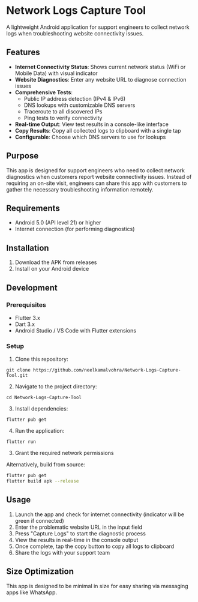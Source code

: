 # Network Logs Capture Tool

A lightweight Android application for support engineers to collect network logs when troubleshooting website connectivity issues.

## Features

- **Internet Connectivity Status**: Shows current network status (WiFi or Mobile Data) with visual indicator
- **Website Diagnostics**: Enter any website URL to diagnose connection issues
- **Comprehensive Tests**:
  - Public IP address detection (IPv4 & IPv6)
  - DNS lookups with customizable DNS servers
  - Traceroute to all discovered IPs
  - Ping tests to verify connectivity
- **Real-time Output**: View test results in a console-like interface
- **Copy Results**: Copy all collected logs to clipboard with a single tap
- **Configurable**: Choose which DNS servers to use for lookups

## Purpose

This app is designed for support engineers who need to collect network diagnostics when customers report website connectivity issues. Instead of requiring an on-site visit, engineers can share this app with customers to gather the necessary troubleshooting information remotely.

## Requirements

- Android 5.0 (API level 21) or higher
- Internet connection (for performing diagnostics)

## Installation

1. Download the APK from releases
2. Install on your Android device

## Development

### Prerequisites

- Flutter 3.x
- Dart 3.x
- Android Studio / VS Code with Flutter extensions

### Setup

1. Clone this repository:
```
git clone https://github.com/neelkamalvohra/Network-Logs-Capture-Tool.git
```

2. Navigate to the project directory:
```
cd Network-Logs-Capture-Tool
```

3. Install dependencies:
```
flutter pub get
```

4. Run the application:
```
flutter run
```
3. Grant the required network permissions

Alternatively, build from source:

```bash
flutter pub get
flutter build apk --release
```

## Usage

1. Launch the app and check for internet connectivity (indicator will be green if connected)
2. Enter the problematic website URL in the input field
3. Press "Capture Logs" to start the diagnostic process
4. View the results in real-time in the console output
5. Once complete, tap the copy button to copy all logs to clipboard
6. Share the logs with your support team

## Size Optimization

This app is designed to be minimal in size for easy sharing via messaging apps like WhatsApp.
